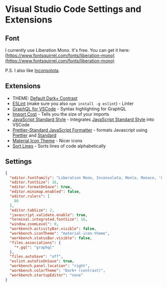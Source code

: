 # Visual Studio Code Settings and Extensions
## Font 
I currently use Liberation Mono. It's free. You can get it here:  
[https://www.fontsquirrel.com/fonts/liberation-mono](https://www.fontsquirrel.com/fonts/liberation-mono)  


P.S. I also like [Inconsolota](https://fonts.google.com/specimen/Inconsolata).

## Extensions
*   THEME: [Default Dark+ Contrast](https://marketplace.visualstudio.com/items?itemName=k3a.theme-dark-plus-contrast)
*   [ESLint](https://marketplace.visualstudio.com/items?itemName=dbaeumer.vscode-eslint) (make sure you also `npm install -g eslint`) - Linter
*   [GraphQL for VSCode](https://marketplace.visualstudio.com/items?itemName=kumar-harsh.graphql-for-vscode) - Syntax highlighting for GraphQL
*   [Import Cost](https://marketplace.visualstudio.com/items?itemName=wix.vscode-import-cost) - Tells you the size of your imports
*   [JavaScript Standard Style](https://marketplace.visualstudio.com/items?itemName=chenxsan.vscode-standardjs) - Integrates [JavaScript Standard Style](https://github.com/feross/standard) into VSCode
*   [Prettier-Standard JavaScript Formatter](https://marketplace.visualstudio.com/items?itemName=numso.prettier-standard-vscode) - formats Javascript using [Prettier](https://github.com/prettier/prettier) and [Standard](https://github.com/feross/standard)
*   [Material Icon Theme](https://marketplace.visualstudio.com/items?itemName=PKief.material-icon-theme) - Nicer icons
*   [Sort Lines](https://marketplace.visualstudio.com/items?itemName=Tyriar.sort-lines) - Sorts lines of code alphabetically

## Settings

```json
{
  "editor.fontFamily": "Liberation Mono, Inconsolata, Menlo, Monaco, 'Courier New', monospace",
  "editor.fontSize": 16,
  "editor.formatOnSave": true,
  "editor.minimap.enabled": false,
  "editor.rulers": [
    80
  ],
  "editor.tabSize": 2,
  "javascript.validate.enable": true,
  "terminal.integrated.fontSize": 16,
  "window.zoomLevel": 0,
  "workbench.activityBar.visible": false,
  "workbench.iconTheme": "material-icon-theme",
  "workbench.statusBar.visible": false,
  "files.associations": {
    "*.gql": "graphql"
  },
  "files.autoSave": "off",
  "eslint.autoFixOnSave": true,
  "workbench.panel.location": "right",
  "workbench.colorTheme": "Dark+ (contrast)",
  "workbench.startupEditor": "none"
}
```
